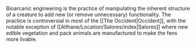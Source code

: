 Bioarcanic engineering is the practice of manipulating the inherent structure of a creature to add new (or remove unnecessary) functionality. The practice is controversial in most of the [[The Occident|Occident]], with the notable exception of [[Althane/Location/Salores/index|Salores]] where new edible vegetation and pack animals are manufactured to make the fens more livable.
